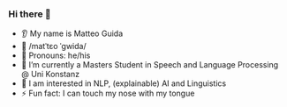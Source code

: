 

### Hi there 👋
* 👂 My name is Matteo Guida
* 💬 /matˈtɛo ˈɡwida/
* 👩 Pronouns: he/his
* 🔭 I’m currently a Masters Student in Speech and Language Processing @ Uni Konstanz
* 🌱 I am interested in NLP, (explainable) AI and Linguistics
* ⚡ Fun fact: I can touch my nose with my tongue

